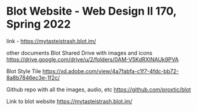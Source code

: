 # Blot Website - Web Design II 170, Spring 2022

link - https://mytasteistrash.blot.im/

other documents
Blot Shared Drive with images and icons
https://drive.google.com/drive/u/2/folders/0AM-V5KdRXlNAUk9PVA

Blot Style Tile
https://xd.adobe.com/view/4a7fabfa-c1f7-4fdc-bb72-8a8b7846ec3e-1f2c/

Github repo with all the images, audio, etc
https://github.com/proxtic/blot

Link to blot website
https://mytasteistrash.blot.im/

